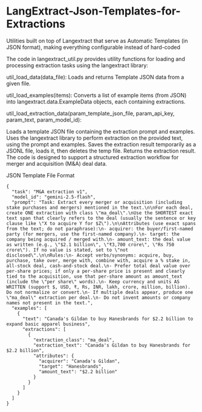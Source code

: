 # LangExtract-Json-Templates-for-Extractions

Utilities built on top of Langextract that serve as Automatic Templates (in JSON format), making everything configurable instead of hard-coded


The code in langextract_util.py provides utility functions for loading and processing extraction tasks using the langextract library:

util_load_data(data_file): Loads and returns Template JSON data from a given file.

util_load_examples(items): Converts a list of example items (from JSON) into langextract.data.ExampleData objects, each containing extractions.

util_load_extraction_data(param_template_json_file, param_api_key, param_text, param_model_id):

Loads a template JSON file containing the extraction prompt and examples.
Uses the langextract library to perform extraction on the provided text, using the prompt and examples.
Saves the extraction result temporarily as a JSONL file, loads it, then deletes the temp file.
Returns the extraction result.
The code is designed to support a structured extraction workflow for merger and acquisition (M&A) deal data.

JSON Template File Format
```
{
  "task": "M&A extraction v1",
  "model_id": "gemini-2.5-flash",
  "prompt": "Task: Extract every merger or acquisition (including stake purchases and mergers) mentioned in the text.\n\nFor each deal, create ONE extraction with class \"ma_deal\".\nUse the SHORTEST exact text span that clearly refers to the deal (usually the sentence or key clause like \"X to acquire Y for $Z\").\n\nAttributes (use exact spans from the text; do not paraphrase):\n- acquirer: the buyer/first-named party (for mergers, use the first-named company).\n- target: the company being acquired / merged with.\n- amount_text: the deal value as written (e.g., \"$2.1 billion\", \"₹3,700 crore\", \"Rs 750 crore\"). If no value is stated, set to \"not disclosed\".\n\nRules:\n- Accept verbs/synonyms: acquire, buy, purchase, take over, merge with, combine with, acquire a % stake in, all-stock deal, cash-and-stock deal.\n- Prefer total deal value over per-share prices; if only a per-share price is present and clearly tied to the acquisition, use that per-share amount as amount_text (include the \"per share\" words).\n- Keep currency and units AS WRITTEN (support $, USD, ₹, Rs, INR, lakh, crore, million, billion). Do not normalize or convert.\n- If multiple deals appear, produce one \"ma_deal\" extraction per deal.\n- Do not invent amounts or company names not present in the text.",
  "examples": [
    {
      "text": "Canada's Gildan to buy Hanesbrands for $2.2 billion to expand basic apparel business",
      "extractions": [
        {
          "extraction_class": "ma_deal",
          "extraction_text": "Canada's Gildan to buy Hanesbrands for $2.2 billion",
          "attributes": {
            "acquirer": "Canada's Gildan",
            "target": "Hanesbrands",
            "amount_text": "$2.2 billion"
          }
        }
      ]
    }
  ]
}


```





